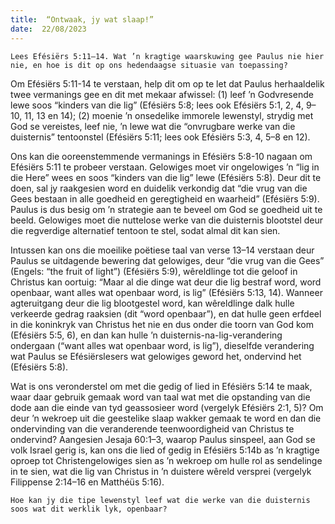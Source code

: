 ```yaml
---
title:  “Ontwaak, jy wat slaap!”
date:  22/08/2023
---
```


`Lees Efésiërs 5:11–14. Wat ’n kragtige waarskuwing gee Paulus nie hier nie, en hoe is dit op ons hedendaagse situasie van toepassing?`

Om Efésiërs 5:11-14 te verstaan, help dit om op te let dat Paulus herhaaldelik twee vermanings gee en dit met mekaar afwissel: (1) leef ’n Godvresende lewe soos “kinders van die lig” (Efésiërs 5:8; lees ook Efésiërs 5:1, 2, 4, 9–10, 11, 13 en 14);  (2) moenie ’n onsedelike immorele lewenstyl, strydig met God se vereistes, leef nie, ’n lewe wat die “onvrugbare werke van die duisternis” tentoonstel (Efésiërs 5:11;  lees ook Efésiërs 5:3, 4, 5–8 en 12).

Ons kan die ooreenstemmende vermanings in Efésiërs 5:8-10 nagaan om Efésiërs 5:11 te probeer verstaan.  Gelowiges moet vir ongelowiges ’n “lig in die Here” wees en soos “kinders van die lig” lewe (Efésiërs 5:8). Deur dit te doen, sal jy raakgesien word en duidelik verkondig dat “die vrug van die Gees bestaan in alle goedheid en geregtigheid en waarheid” (Efésiërs 5:9). Paulus is dus besig om ’n strategie aan te beveel om God se goedheid uit te beeld. Gelowiges moet die nuttelose werke van die duisternis blootstel deur die regverdige alternatief tentoon te stel, sodat almal dit kan sien.

Intussen kan ons die moeilike poëtiese taal van verse 13–14 verstaan deur Paulus se uitdagende bewering dat gelowiges, deur “die vrug van die Gees” (Engels: “the fruit of light”) (Efésiërs 5:9), wêreldlinge tot die geloof in Christus kan oortuig: “Maar al die dinge wat deur die lig bestraf word, word openbaar, want alles wat openbaar word, is lig” (Efésiërs 5:13, 14). Wanneer agteruitgang deur die lig blootgestel word, kan wêreldlinge dalk hulle verkeerde gedrag raaksien (dit “word openbaar”), en dat hulle geen erfdeel in die koninkryk van Christus het nie en dus onder die toorn van God kom (Efésiërs 5:5, 6), en dan kan hulle ’n duisternis-na-lig-verandering ondergaan (“want alles wat openbaar word, is lig”), dieselfde verandering wat Paulus se Efésiërslesers wat gelowiges geword het, ondervind het (Efésiërs 5:8).

Wat is ons veronderstel om met die gedig of lied in Efésiërs 5:14 te maak, waar daar gebruik gemaak word van taal wat met die opstanding van die dode aan die einde van tyd geassosieer word (vergelyk Efésiërs 2:1, 5)? Om deur ’n wekroep uit die geestelike slaap wakker gemaak te word en dan die ondervinding van die veranderende teenwoordigheid van Christus te ondervind?  Aangesien Jesaja 60:1–3, waarop Paulus sinspeel, aan God se volk Israel gerig is, kan ons die lied of gedig in Efésiërs 5:14b as ’n kragtige oproep tot Christengelowiges sien as ’n wekroep om hulle rol as sendelinge in te sien, wat die lig van Christus in ’n duistere wêreld versprei (vergelyk Filippense 2:14–16 en Matthéüs 5:16).

`Hoe kan jy die tipe lewenstyl leef wat die werke van die duisternis soos wat dit werklik lyk, openbaar?`